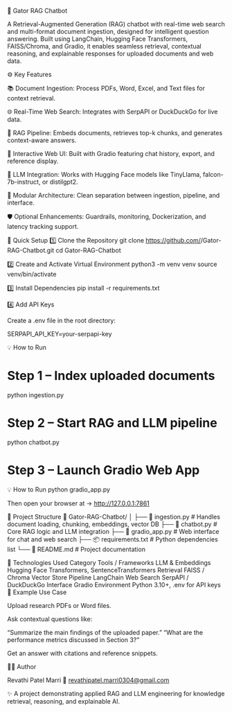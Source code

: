 🧠 Gator RAG Chatbot

A Retrieval-Augmented Generation (RAG) chatbot with real-time web search and multi-format document ingestion, designed for intelligent question answering.
Built using LangChain, Hugging Face Transformers, FAISS/Chroma, and Gradio, it enables seamless retrieval, contextual reasoning, and explainable responses for uploaded documents and web data.

⚙️ Key Features

📚 Document Ingestion: Process PDFs, Word, Excel, and Text files for context retrieval.

🌐 Real-Time Web Search: Integrates with SerpAPI or DuckDuckGo for live data.

🧩 RAG Pipeline: Embeds documents, retrieves top-k chunks, and generates context-aware answers.

💬 Interactive Web UI: Built with Gradio featuring chat history, export, and reference display.

🧠 LLM Integration: Works with Hugging Face models like TinyLlama, falcon-7b-instruct, or distilgpt2.

🧰 Modular Architecture: Clean separation between ingestion, pipeline, and interface.

🛡️ Optional Enhancements: Guardrails, monitoring, Dockerization, and latency tracking support.

🚀 Quick Setup
1️⃣ Clone the Repository
git clone https://github.com/<your-username>/Gator-RAG-Chatbot.git
cd Gator-RAG-Chatbot

2️⃣ Create and Activate Virtual Environment
python3 -m venv venv
source venv/bin/activate       

3️⃣ Install Dependencies
pip install -r requirements.txt

4️⃣ Add API Keys

Create a .env file in the root directory:

SERPAPI_API_KEY=your-serpapi-key

💡 How to Run
# Step 1 – Index uploaded documents
python ingestion.py

# Step 2 – Start RAG and LLM pipeline
python chatbot.py

# Step 3 – Launch Gradio Web App
💡 How to Run
python gradio_app.py


Then open your browser at → http://127.0.0.1:7861

🧩 Project Structure
📂 Gator-RAG-Chatbot/
│
├── 🧠 ingestion.py        # Handles document loading, chunking, embeddings, vector DB
├── 🤖 chatbot.py          # Core RAG logic and LLM integration
├── 💬 gradio_app.py       # Web interface for chat and web search
├── 📦 requirements.txt    # Python dependencies list
└── 📝 README.md           # Project documentation

🧱 Technologies Used
Category	Tools / Frameworks
LLM & Embeddings	Hugging Face Transformers, SentenceTransformers
Retrieval	FAISS / Chroma Vector Store
Pipeline	LangChain
Web Search	SerpAPI / DuckDuckGo
Interface	Gradio
Environment	Python 3.10+, .env for API keys
🧪 Example Use Case

Upload research PDFs or Word files.

Ask contextual questions like:

“Summarize the main findings of the uploaded paper.”
“What are the performance metrics discussed in Section 3?”

Get an answer with citations and reference snippets.

👨‍💻 Author

Revathi Patel Marri
📧 revathipatel.marri0304@gmail.com

✨ A project demonstrating applied RAG and LLM engineering for knowledge retrieval, reasoning, and explainable AI.
